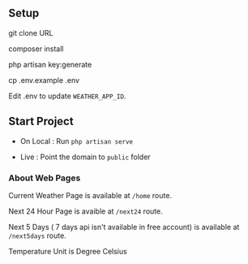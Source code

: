 ## Setup

git clone URL

composer install

php artisan key:generate

cp .env.example .env

Edit .env to update `WEATHER_APP_ID`.


## Start Project

- On Local : Run `php artisan serve` 

- Live : Point the domain to `public` folder


### About Web Pages

Current Weather Page is available at `/home` route.

Next 24 Hour Page is avaible at `/next24` route.

Next 5 Days ( 7 days api isn't available in free account) is available at `/next5days` route.

Temperature Unit is Degree Celsius

